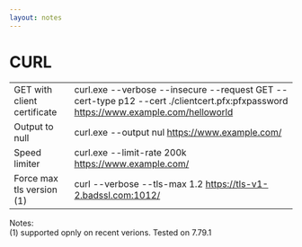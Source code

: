 ```yaml
---
layout: notes
---
```

# CURL

|  |  |
| -- | -- |
| GET with client certificate | curl.exe --verbose --insecure --request GET --cert-type p12 --cert ./clientcert.pfx:pfxpassword https://www.example.com/helloworld |
| Output to null | curl.exe --output nul https://www.example.com/  |
| Speed limiter  | curl.exe --limit-rate 200k https://www.example.com/ |
| Force max tls version (1) | curl --verbose --tls-max 1.2 https://tls-v1-2.badssl.com:1012/ |


Notes:  
(1) supported opnly on recent verions. Tested on 7.79.1
